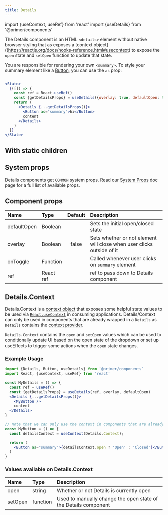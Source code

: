 ```yaml
---
title: Details
---
```


import {useContext, useRef} from 'react'
import {useDetails} from '@primer/components'

The Details component is an HTML `<details>` element without native browser styling that as exposes a [context object]((https://reactjs.org/docs/hooks-reference.html#usecontext) to expose the `open` state and `setOpen` function to update that state.

You are responsible for rendering your own `<summary>`. To style your summary element like a [Button](./Button), you can use the `as` prop:

```jsx live

<State>
  {([]) => {
    const ref = React.useRef()
    const {getDetailsProps} = useDetails({overlay: true, defaultOpen: true})
    return (
      <Details {...getDetailsProps()}>
        <Button as="summary">hi</Button>
        content
      </Details>
    )
  }}
</State>

```

## With static children

## System props

Details components get `COMMON` system props. Read our [System Props](/system-props) doc page for a full list of available props.

## Component props

| Name | Type | Default | Description |
| :- | :- | :-: | :- |
| defaultOpen | Boolean | | Sets the initial open/closed state |
| overlay | Boolean | false | Sets whether or not element will close when user clicks outside of it |
| onToggle | Function | | Called whenever user clicks on `summary` element |
| ref | React ref | | ref to pass down to Details component |


## Details.Context
Details.Context is a [context object](https://reactjs.org/docs/context.html#reactcreatecontext) that exposes some helpful state values to be used via [`React.useContext`](https://reactjs.org/docs/hooks-reference.html#usecontext) in consuming applications.  Details/Context can only be used in components that are already wrapped in a `Details` as `Details` contains the [context provider](https://reactjs.org/docs/context.html#contextprovider).

`Details.Context` contains the `open` and `setOpen` values which can be used to conditionally update UI based on the open state of the dropdown or set up useEffects to trigger some actions when the `open` state changes.

### Example Usage

```jsx
import {Details, Button, useDetails} from `@primer/components`
import React, {useContext, useRef} from 'react'

const MyDetails = () => {
  const ref = useRef()
  const {getDetailsProps} = useDetails(ref, overlay, defaultOpen)
  <Details {...getDetailsProps()}>
    <MyButton />
    content
  </Details>
}

// note that we can only use the context in components that are already wrapped by Details (and thus the Context.Provider)
const MyButton = () => {
  const detailsContext = useContext(Details.Context);

  return (
    <Button as="summary">{detailsContext.open ? 'Open' : 'Closed'}</Button>
  )
}
```

### Values available on Details.Context
| Name | Type | Description |
| :- | :- | :- |
| open | string | Whether or not Details is currently open |
| setOpen | function | Used to manually change the open state of the Details component |
